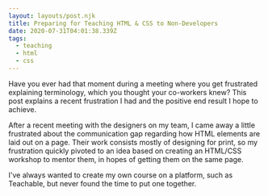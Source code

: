 ```yaml
---
layout: layouts/post.njk
title: Preparing for Teaching HTML & CSS to Non-Developers
date: 2020-07-31T04:01:38.339Z
tags:
  - teaching
  - html
  - css
---
```

Have you ever had that moment during a meeting where you get frustrated explaining terminology, which you thought your co-workers knew? This post explains a recent frustration I had and the positive end result I hope to achieve.

After a recent meeting with the designers on my team, I came away a little frustrated about the communication gap regarding how HTML elements are laid out on a page. Their work consists mostly of designing for print, so my frustration quickly pivoted to an idea based on creating an HTML/CSS workshop to mentor them, in hopes of getting them on the same page. 

I've always wanted to create my own course on a platform, such as Teachable, but never found the time to put one together. 